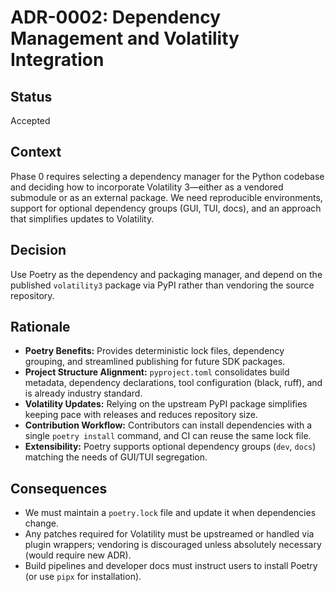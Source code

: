 # ADR-0002: Dependency Management and Volatility Integration

## Status

Accepted

## Context

Phase 0 requires selecting a dependency manager for the Python codebase and deciding how to incorporate Volatility 3—either as a vendored submodule or as an external package. We need reproducible environments, support for optional dependency groups (GUI, TUI, docs), and an approach that simplifies updates to Volatility.

## Decision

Use Poetry as the dependency and packaging manager, and depend on the published `volatility3` package via PyPI rather than vendoring the source repository.

## Rationale

- **Poetry Benefits:** Provides deterministic lock files, dependency grouping, and streamlined publishing for future SDK packages.
- **Project Structure Alignment:** `pyproject.toml` consolidates build metadata, dependency declarations, tool configuration (black, ruff), and is already industry standard.
- **Volatility Updates:** Relying on the upstream PyPI package simplifies keeping pace with releases and reduces repository size.
- **Contribution Workflow:** Contributors can install dependencies with a single `poetry install` command, and CI can reuse the same lock file.
- **Extensibility:** Poetry supports optional dependency groups (`dev`, `docs`) matching the needs of GUI/TUI segregation.

## Consequences

- We must maintain a `poetry.lock` file and update it when dependencies change.
- Any patches required for Volatility must be upstreamed or handled via plugin wrappers; vendoring is discouraged unless absolutely necessary (would require new ADR).
- Build pipelines and developer docs must instruct users to install Poetry (or use `pipx` for installation).
